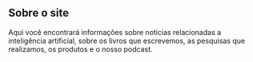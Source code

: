 ## Sobre o site

Aqui você encontrará informações sobre notícias relacionadas a inteligência artificial, sobre os livros que escrevemos, as pesquisas que realizamos, os produtos e o nosso podcast.

